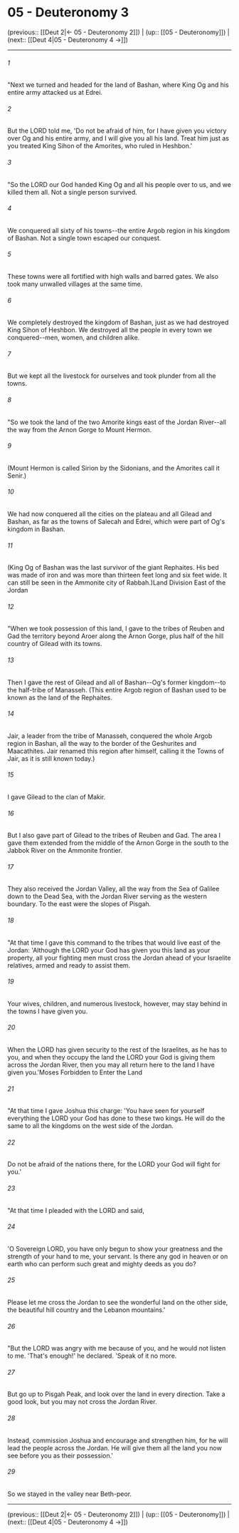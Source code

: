# 05 - Deuteronomy 3

(previous:: [[Deut 2|← 05 - Deuteronomy 2]]) | (up:: [[05 - Deuteronomy]]) | (next:: [[Deut 4|05 - Deuteronomy 4 →]])

***


###### 1 
"Next we turned and headed for the land of Bashan, where King Og and his entire army attacked us at Edrei. 

###### 2 
But the LORD told me, 'Do not be afraid of him, for I have given you victory over Og and his entire army, and I will give you all his land. Treat him just as you treated King Sihon of the Amorites, who ruled in Heshbon.' 

###### 3 
"So the LORD our God handed King Og and all his people over to us, and we killed them all. Not a single person survived. 

###### 4 
We conquered all sixty of his towns--the entire Argob region in his kingdom of Bashan. Not a single town escaped our conquest. 

###### 5 
These towns were all fortified with high walls and barred gates. We also took many unwalled villages at the same time. 

###### 6 
We completely destroyed the kingdom of Bashan, just as we had destroyed King Sihon of Heshbon. We destroyed all the people in every town we conquered--men, women, and children alike. 

###### 7 
But we kept all the livestock for ourselves and took plunder from all the towns. 

###### 8 
"So we took the land of the two Amorite kings east of the Jordan River--all the way from the Arnon Gorge to Mount Hermon. 

###### 9 
(Mount Hermon is called Sirion by the Sidonians, and the Amorites call it Senir.) 

###### 10 
We had now conquered all the cities on the plateau and all Gilead and Bashan, as far as the towns of Salecah and Edrei, which were part of Og's kingdom in Bashan. 

###### 11 
(King Og of Bashan was the last survivor of the giant Rephaites. His bed was made of iron and was more than thirteen feet long and six feet wide. It can still be seen in the Ammonite city of Rabbah.)Land Division East of the Jordan 

###### 12 
"When we took possession of this land, I gave to the tribes of Reuben and Gad the territory beyond Aroer along the Arnon Gorge, plus half of the hill country of Gilead with its towns. 

###### 13 
Then I gave the rest of Gilead and all of Bashan--Og's former kingdom--to the half-tribe of Manasseh. (This entire Argob region of Bashan used to be known as the land of the Rephaites. 

###### 14 
Jair, a leader from the tribe of Manasseh, conquered the whole Argob region in Bashan, all the way to the border of the Geshurites and Maacathites. Jair renamed this region after himself, calling it the Towns of Jair, as it is still known today.) 

###### 15 
I gave Gilead to the clan of Makir. 

###### 16 
But I also gave part of Gilead to the tribes of Reuben and Gad. The area I gave them extended from the middle of the Arnon Gorge in the south to the Jabbok River on the Ammonite frontier. 

###### 17 
They also received the Jordan Valley, all the way from the Sea of Galilee down to the Dead Sea, with the Jordan River serving as the western boundary. To the east were the slopes of Pisgah. 

###### 18 
"At that time I gave this command to the tribes that would live east of the Jordan: 'Although the LORD your God has given you this land as your property, all your fighting men must cross the Jordan ahead of your Israelite relatives, armed and ready to assist them. 

###### 19 
Your wives, children, and numerous livestock, however, may stay behind in the towns I have given you. 

###### 20 
When the LORD has given security to the rest of the Israelites, as he has to you, and when they occupy the land the LORD your God is giving them across the Jordan River, then you may all return here to the land I have given you.'Moses Forbidden to Enter the Land 

###### 21 
"At that time I gave Joshua this charge: 'You have seen for yourself everything the LORD your God has done to these two kings. He will do the same to all the kingdoms on the west side of the Jordan. 

###### 22 
Do not be afraid of the nations there, for the LORD your God will fight for you.' 

###### 23 
"At that time I pleaded with the LORD and said, 

###### 24 
'O Sovereign LORD, you have only begun to show your greatness and the strength of your hand to me, your servant. Is there any god in heaven or on earth who can perform such great and mighty deeds as you do? 

###### 25 
Please let me cross the Jordan to see the wonderful land on the other side, the beautiful hill country and the Lebanon mountains.' 

###### 26 
"But the LORD was angry with me because of you, and he would not listen to me. 'That's enough!' he declared. 'Speak of it no more. 

###### 27 
But go up to Pisgah Peak, and look over the land in every direction. Take a good look, but you may not cross the Jordan River. 

###### 28 
Instead, commission Joshua and encourage and strengthen him, for he will lead the people across the Jordan. He will give them all the land you now see before you as their possession.' 

###### 29 
So we stayed in the valley near Beth-peor.

***

(previous:: [[Deut 2|← 05 - Deuteronomy 2]]) | (up:: [[05 - Deuteronomy]]) | (next:: [[Deut 4|05 - Deuteronomy 4 →]])
